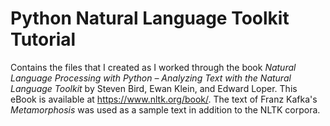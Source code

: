 # Python Natural Language Toolkit Tutorial
Contains the files that I created as I worked through the book _Natural Language Processing with Python – Analyzing Text with the Natural Language Toolkit_ by Steven Bird, Ewan Klein, and Edward Loper. This eBook is available at <https://www.nltk.org/book/>. The text of Franz Kafka's _Metamorphosis_ was used as a sample text in addition to the NLTK corpora.  
